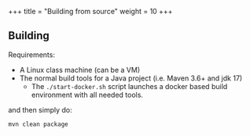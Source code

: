 +++
title = "Building from source"
weight = 10
+++
## Building
Requirements:
- A Linux class machine (can be a VM)
- The normal build tools for a Java project (i.e. Maven 3.6+ and jdk 17)
  - The `./start-docker.sh` script launches a docker based build environment with all needed tools.

and then simply do:

```bash
mvn clean package
```
